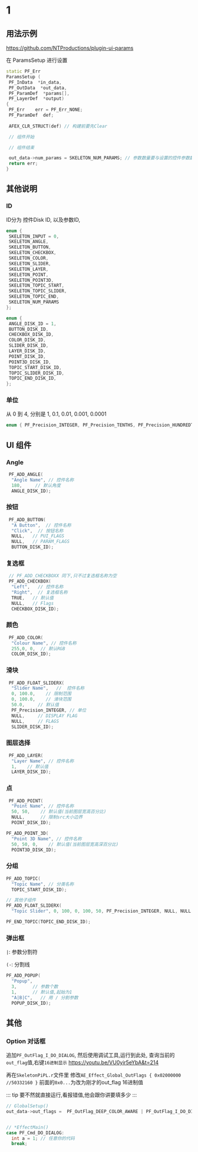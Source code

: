 # 1

## 用法示例

<https://github.com/NTProductions/plugin-ui-params>

在 ParamsSetup 进行设置

```cpp
static PF_Err 
ParamsSetup ( 
 PF_InData  *in_data,
 PF_OutData  *out_data,
 PF_ParamDef  *params[],
 PF_LayerDef  *output)
{
 PF_Err    err = PF_Err_NONE;
 PF_ParamDef  def;
 
 AFEX_CLR_STRUCT(def) // 构建前要先Clear

 // 组件开始

 // 组件结束

 out_data->num_params = SKELETON_NUM_PARAMS; // 参数数量要与设置的控件参数数量一致
 return err;
}
```

## 其他说明

### ID

ID分为 控件Disk ID, 以及参数ID,

```cpp
enum {
 SKELETON_INPUT = 0,
 SKELETON_ANGLE,
 SKELETON_BUTTON,
 SKELETON_CHECKBOX,
 SKELETON_COLOR,
 SKELETON_SLIDER,
 SKELETON_LAYER,
 SKELETON_POINT,
 SKELETON_POINT3D,
 SKELETON_TOPIC_START,
 SKELETON_TOPIC_SLIDER,
 SKELETON_TOPIC_END,
 SKELETON_NUM_PARAMS
};

enum {
 ANGLE_DISK_ID = 1,
 BUTTON_DISK_ID,
 CHECKBOX_DISK_ID,
 COLOR_DISK_ID,
 SLIDER_DISK_ID,
 LAYER_DISK_ID,
 POINT_DISK_ID,
 POINT3D_DISK_ID,
 TOPIC_START_DISK_ID,
 TOPIC_SLIDER_DISK_ID,
 TOPIC_END_DISK_ID,
};
```

### 单位

从 0 到 4, 分别是 1, 0.1, 0.01, 0.001, 0.0001

```cpp
enum { PF_Precision_INTEGER, PF_Precision_TENTHS, PF_Precision_HUNDREDTHS, PF_Precision_THOUSANDTHS, PF_Precision_TEN_THOUSANDTHS };
```

## UI 组件

### Angle

```cpp
 PF_ADD_ANGLE(
  "Angle Name", // 控件名称
  180,     // 默认角度
  ANGLE_DISK_ID);
```

### 按钮

```cpp
 PF_ADD_BUTTON(
  "A Button",  // 控件名称
  "Click",  // 按钮名称
  NULL,   // PUI_FLAGS
  NULL,   // PARAM_FLAGS
  BUTTON_DISK_ID);
```

### 复选框

```cpp
 // PF_ADD_CHECKBOXX 同下,只不过复选框名称为空
 PF_ADD_CHECKBOX(
  "Left",   // 控件名称
  "Right",  // 复选框名称
  TRUE,   // 默认值
  NULL,   // Flags
  CHECKBOX_DISK_ID);
```

### 颜色

```cpp
 PF_ADD_COLOR(
  "Colour Name", // 控件名称
  255,0, 0,  // 默认RGB
  COLOR_DISK_ID);
```

### 滑块

```cpp
 PF_ADD_FLOAT_SLIDERX(
  "Slider Name",   //  控件名称
  0, 100.0,    // 限制范围
  0, 100.0,    // 滑块范围
  50.0,     // 默认值
  PF_Precision_INTEGER, // 单位
  NULL,     // DISPLAY FLAG
  NULL,     // FLAGS
  SLIDER_DISK_ID);
```

### 图层选择

```cpp
 PF_ADD_LAYER(
  "Layer Name", // 控件名称
  1,    // 默认值
  LAYER_DISK_ID);
```

### 点

```cpp
 PF_ADD_POINT(
  "Point Name", // 控件名称
  50, 50,    // 默认值(当前图层宽高百分比)
  NULL,      // 限制src大小边界 
  POINT_DISK_ID);

PF_ADD_POINT_3D(
  "Point 3D Name", // 控件名称
  50, 50, 0,    // 默认值(当前图层宽高深百分比)
  POINT3D_DISK_ID);
```

### 分组

```cpp
PF_ADD_TOPIC(
  "Topic Name", // 分类名称
  TOPIC_START_DISK_ID);

// 其他子组件
PF_ADD_FLOAT_SLIDERX(
  "Topic Slider", 0, 100, 0, 100, 50, PF_Precision_INTEGER, NULL, NULL, TOPIC_SLIDER_DISK_ID);

PF_END_TOPIC(TOPIC_END_DISK_ID);
```

### 弹出框

`|`: 参数分割符

`(-`: 分割线

```cpp
PF_ADD_POPUP(
  "Popup",
  3,      // 参数个数
  1,      // 默认值,起始为1
  "A|B|C",   // 用 / 分割参数
  POPUP_DISK_ID);
```

## 其他

### Option 对话框

追加`PF_OutFlag_I_DO_DIALOG`, 然后使用调试工具,运行到此处, 查询当前的`out_flag`值,右键`16进制显示` <https://youtu.be/VU0yir5eYbA&t=214>

再在`SkeletonPiPL.r`文件里 修改`AE_Effect_Global_OutFlags { 0x02000000 //50332160 }` 前面的`0x0...`为改为刚才的out_flag 16进制值

::: tip
要不然就直接运行,看报错值,他会跟你讲要填多少
:::

```cpp
// GlobalSetup()
out_data->out_flags =  PF_OutFlag_DEEP_COLOR_AWARE | PF_OutFlag_I_DO_DIALOG;


// *EffectMain()
case PF_Cmd_DO_DIALOG:
  int a = 1; // 任意你的代码
  break;
```
